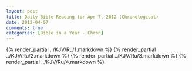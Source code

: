 ```yaml
---
layout: post
title: Daily Bible Reading for Apr 7, 2012 (Chronological)
date: 2012-04-07
comments: true
categories: [Bible in a Year - Chron]
---
```

{% render_partial ../KJV/Ru/1.markdown %}
{% render_partial ../KJV/Ru/2.markdown %}
{% render_partial ../KJV/Ru/3.markdown %}
{% render_partial ../KJV/Ru/4.markdown %}
